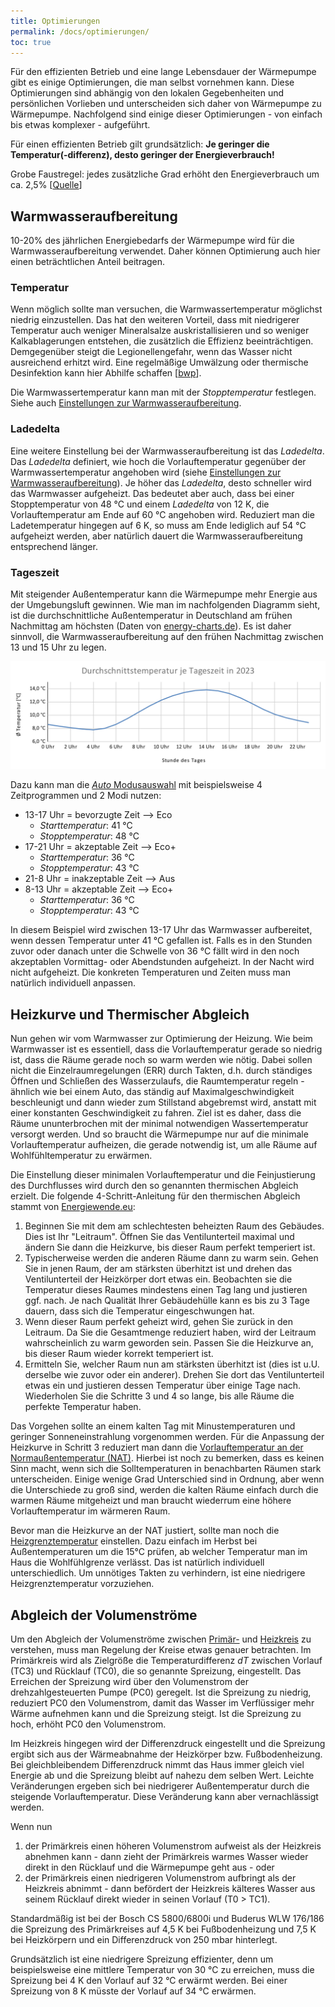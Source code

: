 ```yaml
---
title: Optimierungen
permalink: /docs/optimierungen/
toc: true
---
```


Für den effizienten Betrieb und eine lange Lebensdauer der Wärmepumpe gibt es einige Optimierungen, die man selbst vornehmen kann.
Diese Optimierungen sind abhängig von den lokalen Gegebenheiten und persönlichen Vorlieben und unterscheiden sich daher von Wärmepumpe zu Wärmepumpe.
Nachfolgend sind einige dieser Optimierungen - von einfach bis etwas komplexer - aufgeführt.

Für einen effizienten Betrieb gilt grundsätzlich: **Je geringer die Temperatur(-differenz), desto geringer der Energieverbrauch!**

Grobe Faustregel: jedes zusätzliche Grad erhöht den Energieverbrauch um ca. 2,5% [[Quelle](https://www.heizungsdiscount24.de/pdf/Junkers-Bosch-Compress-CS7000iAW-3-13-kW-Planungsunterlage.pdf)]

## Warmwasseraufbereitung

10-20% des jährlichen Energiebedarfs der Wärmepumpe wird für die Warmwasseraufbereitung verwendet.
Daher können Optimierung auch hier einen beträchtlichen Anteil beitragen.

### Temperatur

Wenn möglich sollte man versuchen, die Warmwassertemperatur möglichst niedrig einzustellen.
Das hat den weiteren Vorteil, dass mit niedrigerer Temperatur auch weniger Mineralsalze auskristallisieren und so weniger Kalkablagerungen entstehen, die zusätzlich die Effizienz beeinträchtigen.
Demgegenüber steigt die Legionellengefahr, wenn das Wasser nicht ausreichend erhitzt wird.
Eine regelmäßige Umwälzung oder thermische Desinfektion kann hier Abhilfe schaffen [[bwp](https://www.waermepumpe.de/presse/news/details/kein-erhoehtes-legionellenrisiko-bei-waermepumpen/)].

Die Warmwassertemperatur kann man mit der _Stopptemperatur_ festlegen. Siehe auch [Einstellungen zur Warmwasseraufbereitung](/docs/einstellungen#warmwasseraufbereitung).

### Ladedelta

Eine weitere Einstellung bei der Warmwasseraufbereitung ist das _Ladedelta_.
Das _Ladedelta_ definiert, wie hoch die Vorlauftemperatur gegenüber der Warmwassertemperatur angehoben wird (siehe [Einstellungen zur Warmwasseraufbereitung](/docs/einstellungen#warmwasseraufbereitung)).
Je höher das _Ladedelta_, desto schneller wird das Warmwasser aufgeheizt.
Das bedeutet aber auch, dass bei einer Stopptemperatur von 48 °C und einem _Ladedelta_ von 12 K, die Vorlauftemperatur am Ende auf 60 °C angehoben wird.
Reduziert man die Ladetemperatur hingegen auf 6 K, so muss am Ende lediglich auf 54 °C aufgeheizt werden, aber natürlich dauert die Warmwasseraufbereitung entsprechend länger.

### Tageszeit

Mit steigender Außentemperatur kann die Wärmepumpe mehr Energie aus der Umgebungsluft gewinnen.
Wie man im nachfolgenden Diagramm sieht, ist die durchschnittliche Außentemperatur in Deutschland am frühen Nachmittag am höchsten (Daten von [energy-charts.de](https://www.energy-charts.info/charts/climate_hours/chart.htm?l=de&c=DE&source=air_temperature&legendItems=fhy9f&interval=year&year=2023)).
Es ist daher sinnvoll, die Warmwasseraufbereitung auf den frühen Nachmittag zwischen 13 und 15 Uhr zu legen.

![Durchschnittstemperatur je Tageszeit in 2023](/assets/images/Durchschnittstemperatur2023.svg)

Dazu kann man die [_Auto_ Modusauswahl](/docs/einstellungen#warmwasseraufbereitung) mit beispielsweise 4 Zeitprogrammen und 2 Modi nutzen:

- 13-17 Uhr = bevorzugte Zeit --> Eco
  - _Starttemperatur_: 41 °C
  - _Stopptemperatur_: 48 °C
- 17-21 Uhr = akzeptable Zeit --> Eco+
  - _Starttemperatur_: 36 °C
  - _Stopptemperatur_: 43 °C
- 21-8 Uhr = inakzeptable Zeit --> Aus
- 8-13 Uhr = akzeptable Zeit --> Eco+
  - _Starttemperatur_: 36 °C
  - _Stopptemperatur_: 43 °C

In diesem Beispiel wird zwischen 13-17 Uhr das Warmwasser aufbereitet, wenn dessen Temperatur unter 41 °C gefallen ist.
Falls es in den Stunden zuvor oder danach unter die Schwelle von 36 °C fällt wird in den noch akzeptablen Vormittag- oder Abendstunden aufgeheizt.
In der Nacht wird nicht aufgeheizt.
Die konkreten Temperaturen und Zeiten muss man natürlich individuell anpassen.

## Heizkurve und Thermischer Abgleich

Nun gehen wir vom Warmwasser zur Optimierung der Heizung.
Wie beim Warmwasser ist es essentiell, dass die Vorlauftemperatur gerade so niedrig ist, dass die Räume gerade noch so warm werden wie nötig.
Dabei sollen nicht die Einzelraumregelungen (ERR) durch Takten, d.h. durch ständiges Öffnen und Schließen des Wasserzulaufs, die Raumtemperatur regeln - ähnlich wie bei einem Auto, das ständig auf Maximalgeschwindigkeit beschleunigt und dann wieder zum Stillstand abgebremst wird, anstatt mit einer konstanten Geschwindigkeit zu fahren.
Ziel ist es daher, dass die Räume ununterbrochen mit der minimal notwendigen Wassertemperatur versorgt werden.
Und so braucht die Wärmepumpe nur auf die minimale Vorlauftemperatur aufheizen, die gerade notwendig ist, um alle Räume auf Wohlfühltemperatur zu erwärmen.

Die Einstellung dieser minimalen Vorlauftemperatur und die Feinjustierung des Durchflusses wird durch den so genannten thermischen Abgleich erzielt.
Die folgende 4-Schritt-Anleitung für den thermischen Abgleich stammt von [Energiewende.eu](https://energiewende.eu/der-hydraulische-und-thermische-abgleich/):

1. Beginnen Sie mit dem am schlechtesten beheizten Raum des Gebäudes.
   Dies ist Ihr "Leitraum".
   Öffnen Sie das Ventilunterteil maximal und ändern Sie dann die Heizkurve, bis dieser Raum perfekt temperiert ist.
2. Typischerweise werden die anderen Räume dann zu warm sein.
   Gehen Sie in jenen Raum, der am stärksten überhitzt ist und drehen das Ventilunterteil der Heizkörper dort etwas ein.
   Beobachten sie die Temperatur dieses Raumes mindestens einen Tag lang und justieren ggf. nach.
   Je nach Qualität Ihrer Gebäudehülle kann es bis zu 3 Tage dauern, dass sich die Temperatur eingeschwungen hat.
3. Wenn dieser Raum perfekt geheizt wird, gehen Sie zurück in den Leitraum.
   Da Sie die Gesamtmenge reduziert haben, wird der Leitraum wahrscheinlich zu warm geworden sein.
   Passen Sie die Heizkurve an, bis dieser Raum wieder korrekt temperiert ist.
4. Ermitteln Sie, welcher Raum nun am stärksten überhitzt ist (dies ist u.U. derselbe wie zuvor oder ein anderer).
   Drehen Sie dort das Ventilunterteil etwas ein und justieren dessen Temperatur über einige Tage nach.
   Wiederholen Sie die Schritte 3 und 4 so lange, bis alle Räume die perfekte Temperatur haben.

Das Vorgehen sollte an einem kalten Tag mit Minustemperaturen und geringer Sonneneinstrahlung vorgenommen werden.
Für die Anpassung der Heizkurve in Schritt 3 reduziert man dann die [Vorlauftemperatur an der Normaußentemperatur (NAT)](/docs/einstellungen/#vorlauftemperatur-nat).
Hierbei ist noch zu bemerken, dass es keinen Sinn macht, wenn sich die Solltemperaturen in benachbarten Räumen stark unterscheiden.
Einige wenige Grad Unterschied sind in Ordnung, aber wenn die Unterschiede zu groß sind, werden die kalten Räume einfach durch die warmen Räume mitgeheizt und man braucht wiederrum eine höhere Vorlauftemperatur im wärmeren Raum.

Bevor man die Heizkurve an der NAT justiert, sollte man noch die [Heizgrenztemperatur](/docs/einstellungen/#heizgrenze) einstellen.
Dazu einfach im Herbst bei Außentemperaturen um die 15°C prüfen, ab welcher Temperatur man im Haus die Wohlfühlgrenze verlässt.
Das ist natürlich individuell unterschiedlich.
Um unnötiges Takten zu verhindern, ist eine niedrigere Heizgrenztemperatur vorzuziehen.

## Abgleich der Volumenströme

Um den Abgleich der Volumenströme zwischen [Primär-](/docs/technischer-aufbau#primärkreis) und [Heizkreis](/docs/technischer-aufbau#heizkreis) zu verstehen, muss man Regelung der Kreise etwas genauer betrachten.
Im Primärkreis wird als Zielgröße die Temperaturdifferenz _dT_ zwischen Vorlauf (TC3) und Rücklauf (TC0), die so genannte Spreizung, eingestellt.
Das Erreichen der Spreizung wird über den Volumenstrom der drehzahlgesteuerten Pumpe (PC0) geregelt.
Ist die Spreizung zu niedrig, reduziert PC0 den Volumenstrom, damit das Wasser im Verflüssiger mehr Wärme aufnehmen kann und die Spreizung steigt.
Ist die Spreizung zu hoch, erhöht PC0 den Volumenstrom.

Im Heizkreis hingegen wird der Differenzdruck eingestellt und die Spreizung ergibt sich aus der Wärmeabnahme der Heizkörper bzw. Fußbodenheizung.
Bei gleichbleibendem Differenzdruck nimmt das Haus immer gleich viel Energie ab und die Spreizung bleibt auf nahezu dem selben Wert.
Leichte Veränderungen ergeben sich bei niedrigerer Außentemperatur durch die steigende Vorlauftemperatur.
Diese Veränderung kann aber vernachlässigt werden.

Wenn nun

1. der Primärkreis einen höheren Volumenstrom aufweist als der Heizkreis abnehmen kann - dann zieht der Primärkreis warmes Wasser wieder direkt in den Rücklauf und die Wärmepumpe geht aus - oder
2. der Primärkreis einen niedrigeren Volumenstrom aufbringt als der Heizkreis abnimmt - dann befördert der Heizkreis kälteres Wasser aus seinem Rücklauf direkt wieder in seinen Vorlauf (T0 > TC1).

Standardmäßig ist bei der Bosch CS 5800/6800i und Buderus WLW 176/186 die Spreizung des Primärkreises auf 4,5 K bei Fußbodenheizung und 7,5 K bei Heizkörpern und ein Differenzdruck von 250 mbar hinterlegt.

Grundsätzlich ist eine niedrigere Spreizung effizienter, denn um beispielsweise eine mittlere Temperatur von 30 °C zu erreichen, muss die Spreizung bei 4 K den Vorlauf auf 32 °C erwärmt werden.
Bei einer Spreizung von 8 K müsste der Vorlauf auf 34 °C erwärmen.
